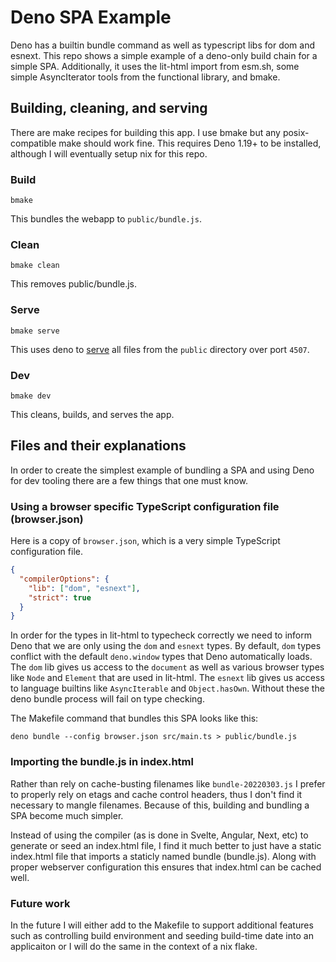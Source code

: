 # Deno SPA Example

Deno has a builtin bundle command as well as typescript libs for dom and esnext.
This repo shows a simple example of a deno-only build chain for a simple SPA.
Additionally, it uses the lit-html import from esm.sh, some simple AsyncIterator
tools from the functional library, and bmake.

## Building, cleaning, and serving

There are make recipes for building this app. I use bmake but any
posix-compatible make should work fine. This requires Deno 1.19+ to be
installed, although I will eventually setup nix for this repo.

### Build

```bmake```

This bundles the webapp to `public/bundle.js`.

### Clean

```bmake clean```

This removes public/bundle.js.

### Serve

```bmake serve```

This uses deno to [serve](http://localhost:4507) all files from the `public`
directory over port `4507`.

### Dev

```bmake dev```

This cleans, builds, and serves the app.


## Files and their explanations

In order to create the simplest example of bundling a SPA and using Deno for dev
tooling there are a few things that one must know.

### Using a browser specific TypeScript configuration file (browser.json)

Here is a copy of `browser.json`, which is a very simple TypeScript
configuration file.

```json
{
  "compilerOptions": {
    "lib": ["dom", "esnext"],
    "strict": true
  }
}
```

In order for the types in lit-html to typecheck correctly we need to inform Deno
that we are only using the `dom` and `esnext` types. By default, `dom` types
conflict with the default `deno.window` types that Deno automatically loads.
The `dom` lib gives us access to the `document` as well as various browser types
like `Node` and `Element` that are used in lit-html. The `esnext` lib gives us
access to language builtins like `AsyncIterable` and `Object.hasOwn`. Without
these the deno bundle process will fail on type checking.

The Makefile command that bundles this SPA looks like this:

```deno bundle --config browser.json src/main.ts > public/bundle.js```

### Importing the bundle.js in index.html

Rather than rely on cache-busting filenames like `bundle-20220303.js` I prefer
to properly rely on etags and cache control headers, thus I don't find it
necessary to mangle filenames. Because of this, building and bundling a SPA
become much simpler.

Instead of using the compiler (as is done in Svelte, Angular, Next, etc) to
generate or seed an index.html file, I find it much better to just have a static
index.html file that imports a staticly named bundle (bundle.js). Along with
proper webserver configuration this ensures that index.html can be cached well.


### Future work

In the future I will either add to the Makefile to support additional features
such as controlling build environment and seeding build-time date into an
applicaiton or I will do the same in the context of a nix flake.

